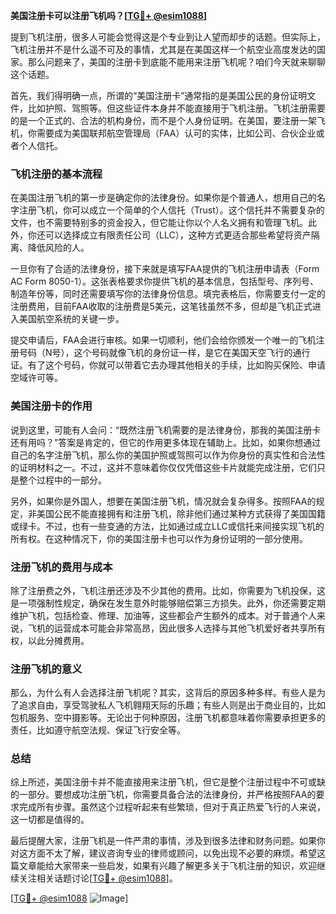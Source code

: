 **美国注册卡可以注册飞机吗？[[TG💪+ @esim1088](https://t.me/s/esim1088)]**

提到飞机注册，很多人可能会觉得这是个专业到让人望而却步的话题。但实际上，飞机注册并不是什么遥不可及的事情，尤其是在美国这样一个航空业高度发达的国家。那么问题来了，美国的注册卡到底能不能用来注册飞机呢？咱们今天就来聊聊这个话题。

首先，我们得明确一点，所谓的“美国注册卡”通常指的是美国公民的身份证明文件，比如护照、驾照等。但这些证件本身并不能直接用于飞机注册。飞机注册需要的是一个正式的、合法的机构身份，而不是个人身份证明。在美国，要注册一架飞机，你需要成为美国联邦航空管理局（FAA）认可的实体，比如公司、合伙企业或者个人信托。

### 飞机注册的基本流程

在美国注册飞机的第一步是确定你的法律身份。如果你是个普通人，想用自己的名字注册飞机，你可以成立一个简单的个人信托（Trust）。这个信托并不需要复杂的文件，也不需要特别多的资金投入，但它能让你以个人名义拥有和管理飞机。此外，你还可以选择成立有限责任公司（LLC），这种方式更适合那些希望将资产隔离、降低风险的人。

一旦你有了合适的法律身份，接下来就是填写FAA提供的飞机注册申请表（Form AC Form 8050-1）。这张表格要求你提供飞机的基本信息，包括型号、序列号、制造年份等，同时还需要填写你的法律身份信息。填完表格后，你需要支付一定的注册费用，目前FAA收取的注册费是5美元，这笔钱虽然不多，但却是飞机正式进入美国航空系统的关键一步。

提交申请后，FAA会进行审核。如果一切顺利，他们会给你颁发一个唯一的飞机注册号码（N号），这个号码就像飞机的身份证一样，是它在美国天空飞行的通行证。有了这个号码，你就可以带着它去办理其他相关的手续，比如购买保险、申请空域许可等。

### 美国注册卡的作用

说到这里，可能有人会问：“既然注册飞机需要的是法律身份，那我的美国注册卡还有用吗？”答案是肯定的，但它的作用更多体现在辅助上。比如，如果你想通过自己的名字注册飞机，那么你的美国护照或驾照可以作为你身份的真实性和合法性的证明材料之一。不过，这并不意味着你仅仅凭借这些卡片就能完成注册，它们只是整个过程中的一部分。

另外，如果你是外国人，想要在美国注册飞机，情况就会复杂得多。按照FAA的规定，非美国公民不能直接拥有和注册飞机，除非他们通过某种方式获得了美国国籍或绿卡。不过，也有一些变通的方法，比如通过成立LLC或信托来间接实现飞机的所有权。在这种情况下，你的美国注册卡也可以作为身份证明的一部分使用。

### 注册飞机的费用与成本

除了注册费之外，飞机注册还涉及不少其他的费用。比如，你需要为飞机投保，这是一项强制性规定，确保在发生意外时能够赔偿第三方损失。此外，你还需要定期维护飞机，包括检查、修理、加油等，这些都会产生额外的成本。对于普通个人来说，飞机的运营成本可能会非常高昂，因此很多人选择与其他飞机爱好者共享所有权，以此分摊费用。

### 注册飞机的意义

那么，为什么有人会选择注册飞机呢？其实，这背后的原因多种多样。有些人是为了追求自由，享受驾驶私人飞机翱翔天际的乐趣；有些人则是出于商业目的，比如包机服务、空中摄影等。无论出于何种原因，注册飞机都意味着你需要承担更多的责任，比如遵守航空法规、保证飞行安全等。

### 总结

综上所述，美国注册卡并不能直接用来注册飞机，但它是整个注册过程中不可或缺的一部分。要想成功注册飞机，你需要具备合法的法律身份，并严格按照FAA的要求完成所有步骤。虽然这个过程听起来有些繁琐，但对于真正热爱飞行的人来说，这一切都是值得的。

最后提醒大家，注册飞机是一件严肃的事情，涉及到很多法律和财务问题。如果你对这方面不太了解，建议咨询专业的律师或顾问，以免出现不必要的麻烦。希望这篇文章能给大家带来一些启发，如果有兴趣了解更多关于飞机注册的知识，欢迎继续关注相关话题讨论[[TG💪+ @esim1088](https://t.me/s/esim1088)]。

[[TG💪+ @esim1088](https://t.me/s/esim1088) ![Image](https://i.postimg.cc/4NQfJmqS/Snipaste-2025-05-13-00-14-12.png)]